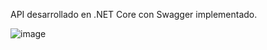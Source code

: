 API desarrollado en .NET Core con Swagger implementado.

![image](https://github.com/MarvinVilcapoma/PruebaTecnicaDorimuth/assets/54334317/5fc14401-3663-4bca-83eb-70e5ecbcb77f)
